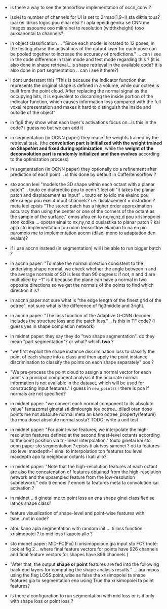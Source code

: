 - is there a way to see the tensorflow implementation of occn_conv ?

- isxiei to number of channels for Ul is set to 2^max(1,9−l) sta diktia tous? iparxei idikos logos pou einai etsi ? i apla epeidi genika se CNN me images aspoume oso mikrainei to resolution (widthxheight) toso auksanontai ta channels?

- in object classification ... "Since each model is rotated to 12 poses, in the testing phase the activations of the output layer for each pose can be pooled together to increase the accuracy of predictions." ... can i see in the code difference in train mode and test mode regarding this ? (it is also done in shape retrieval...is shape retrieval in the available code? it is also done in part segmentation .. can i see it there?)

- i dont understant this "This is because the indicator function that represents the original shape is defined in a volume, while our octree is built from the point cloud. After replacing the normal signal as the occupying bits, it is equivalent to discarding the inside portion of the indicator function, which causes information loss compared with the full voxel representation and makes it hard to distinguish the inside and outside of the object"

- in fig6 they show what each layer's activations focus on...is this in the code? i guess no but we can add it

- in segmentation (in OCNN paper) they reuse the weights trained by the retrieval task.
(the **convolution part is initialized with the weight trained on ShapeNet and fixed during optimization**, while the **weight of the deconvolution part is  randomly initialized and then evolves** according to the optimization process)

- in segmentation (in OCNN paper) they optionally do a refinement after prediction of each point .. is this done by default in Caffe/tensorflow ?

- sto aocnn leei "models the 3D shape within each octant with a planar patch" .. touto en diaforetiko pou to ocnn ? leei oti "it takes the planar patch and displacement as input" .. touto en to idio me ekeino pou etrexa ego pou exei 4 input channels? i.e. displacement = distortion ? meta leei episis "The stored patch has a higher order approximation accuracy than using the center or one of the corners of the octant as the sample of the surface." omos afou en to nx,ny,nz,d pou xrisimopoiei ston kodika ... opotan einai to nx,ny,nz,d ousiastika to planar patch ? kai apla sto implementation tou ocnn tensorflow ekaman to na en pio paromoio me to implementation aocnn (diladi mono to adaptation den evalan)? 

- if i use aocnn instead (in segmentation) will i be able to run bigger batch ?

- in aocnn paper: "To make the normal direction consistent to the underlying shape normal, we check whether the angle between n and the average normals of SO is less than 90 degrees: if not, n and d are multiplied by −1" is it because the plane can have a normal in two opposite directions so we get the normals of the points to find which direction it is?

- in aocnn paper:not sure what is "the edge length of the finest grid of the octree". not sure what is the difference of fig3middle and 3right.

- in aocnn paper: "The loss function of the Adaptive O-CNN decoder includes the structure loss and the patch loss." .. is this in TF code? (i guess yes in shape completion network)

- in midnet paper: they say they do "two shape segmentation". do they mean "part segmentation"? or what? which **two** ?

- "we first exploit the shape instance discrimination loss to classify the point of each shape into a class and then apply the point instance discrimination to classify the points on each shape separately" pos ?

- "We pre-process the point cloud to assign a normal vector for each point via principal component analysis if the accurate normal information is not available in the dataset, which will be used for constructing input features." i guess in ```new_points()``` there is pca if normals are not specified?

- in midnet paper: "we convert each normal component to its absolute value" fantazomai ginetai sti dimiourgia tou octree...diladi otan doso points me not absolute normal meta an kano octree_property(feature) tha mou dosei absolute normal sosta? TODO: write a unit test

- in midnet paper: "For point-wise features, we interpolate the high-resolution features defined at the second finest-level octants according to the point position via tri-linear interpolation." touto ginetai kai sto ocnn paper sto segmentation ? episis ti akrivos simenei ? oti ta features sto level maxdepth-1 einai to interpolation ton features tou level maxdepth apo ta neighbour octants i kati allo?

- in midnet paper: "Note that the high-resolution features at each octant are also the concatenation of features obtained from the high-resolution network and the upsampled feature from the low-resolution subnetwork." edo ti ennoei ? ennoei ta features meta ta convolution kai activation ? 

- in midnet .. ti ginetai me to point loss an ena shape ginei classified se lathos shape class?

- feature visualization of shape-level and point-wise features with tsne...not in code?

- afou kano apla segmentation with random init ... ti loss function xrisimopoiei ? to mid loss i kapoio allo ?

- sto midnet paper: MID-FC(Fix) ti xrisimopoioun gia input sto FC? (note: look at fig 2 .. where final feature vectors for points have 926 channels and final feature vectors for shapes have 896 channels )

- "After that, the output **shape or point** features are fed into the following back end layers for computing the shape analysis results." ... ara mipos using the flag LOSS.point_wise as false tha xrisimopoiei ta shape features gia to segmentation eno using True tha xrisimopoiei ta point features?

- is there a configuration to run segmentation with mid loss or is it only with shape loss or point loss ?
